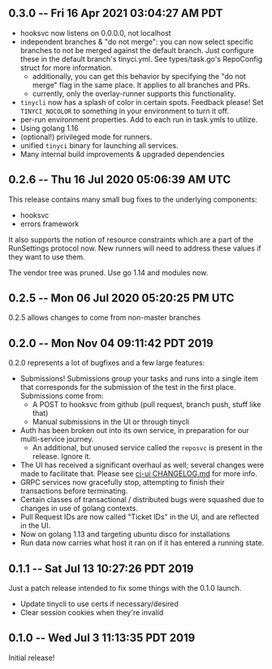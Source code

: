 ## 0.3.0 -- Fri 16 Apr 2021 03:04:27 AM PDT

- hooksvc now listens on 0.0.0.0, not localhost
- independent branches & "do not merge": you can now select specific branches
  to not be merged against the default branch. Just configure these in the
  default branch's tinyci.yml. See types/task.go's RepoConfig struct for more
  information.
  - additionally, you can get this behavior by specifying the "do not merge"
    flag in the same place. It applies to all branches and PRs.
  - currently, only the overlay-runner supports this functionality.
- `tinycli` now has a splash of color in certain spots. Feedback please! Set
  `TINYCI_NOCOLOR` to something in your environment to turn it off.
- per-run environment properties. Add to each run in task.ymls to utilize.
- Using golang 1.16
- (optional!) privileged mode for runners.
- unified `tinyci` binary for launching all services.
- Many internal build improvements & upgraded dependencies

## 0.2.6 -- Thu 16 Jul 2020 05:06:39 AM UTC

This release contains many small bug fixes to the underlying components:

- hooksvc
- errors framework

It also supports the notion of resource constraints which are a part of the
RunSettings protocol now. New runners will need to address these values if they
want to use them.

The vendor tree was pruned. Use go 1.14 and modules now.

## 0.2.5 -- Mon 06 Jul 2020 05:20:25 PM UTC

0.2.5 allows changes to come from non-master branches

## 0.2.0 -- Mon Nov 04 09:11:42 PDT 2019

0.2.0 represents a lot of bugfixes and a few large features:

- Submissions! Submissions group your tasks and runs into a single item that
  corresponds for the submission of the test in the first place. Submissions
  come from:
  - A POST to hooksvc from github (pull request, branch push, stuff like that)
  - Manual submissions in the UI or through tinycli
- Auth has been broken out into its own service, in preparation for our multi-service journey.
  - An additional, but unused service called the `reposvc` is present in the release. Ignore it.
- The UI has received a significant overhaul as well; several changes were made
  to facilitate that. Please see [ci-ui CHANGELOG.md](https://github.com/tinyci/ci-ui/blob/master/CHANGELOG.md)
  for more info.
- GRPC services now gracefully stop, attempting to finish their transactions
  before terminating.
- Certain classes of transactional / distributed bugs were squashed due to
  changes in use of golang contexts.
- Pull Request IDs are now called "Ticket IDs" in the UI, and are reflected in the UI.
- Now on golang 1.13 and targeting ubuntu disco for installations
- Run data now carries what host it ran on if it has entered a running state.

## 0.1.1 -- Sat Jul 13 10:27:26 PDT 2019

Just a patch release intended to fix some things with the 0.1.0 launch.

- Update tinycli to use certs if necessary/desired
- Clear session cookies when they're invalid

## 0.1.0 -- Wed Jul 3 11:13:35 PDT 2019

Initial release!
